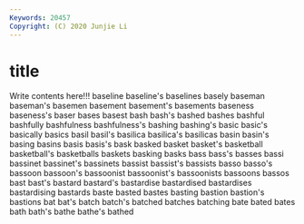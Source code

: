```yaml
---
Keywords: 20457
Copyright: (C) 2020 Junjie Li
---
```


# title

Write contents here!!!
baseline 
baseline's 
baselines 
basely
baseman 
baseman's 
basemen 
basement 
basement's 
basements 
baseness 
baseness's 
baser 
bases
basest 
bash 
bash's 
bashed 
bashes 
bashful 
bashfully 
bashfulness 
bashfulness's 
bashing
bashing's 
basic 
basic's 
basically 
basics 
basil 
basil's 
basilica 
basilica's 
basilicas
basin 
basin's 
basing 
basins 
basis 
basis's 
bask 
basked 
basket 
basket's
basketball 
basketball's 
basketballs 
baskets 
basking 
basks 
bass 
bass's 
basses 
bassi
bassinet 
bassinet's 
bassinets 
bassist 
bassist's 
bassists 
basso 
basso's 
bassoon 
bassoon's
bassoonist 
bassoonist's 
bassoonists 
bassoons 
bassos 
bast 
bast's 
bastard 
bastard's 
bastardise
bastardised 
bastardises 
bastardising 
bastards 
baste 
basted 
bastes 
basting 
bastion 
bastion's
bastions 
bat 
bat's 
batch 
batch's 
batched 
batches 
batching 
bate 
bated
bates 
bath 
bath's 
bathe 
bathe's 
bathed 
